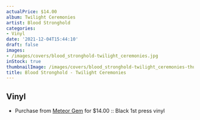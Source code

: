 ```yaml
---
actualPrice: $14.00
album: Twilight Ceremonies
artist: Blood Stronghold
categories:
- Vinyl
date: '2021-12-04T15:44:10'
draft: false
images:
- /images/covers/blood_stronghold-twilight_ceremonies.jpg
inStock: true
thumbnailImage: /images/covers/blood_stronghold-twilight_ceremonies-thumb.jpg
title: Blood Stronghold - Twilight Ceremonies
---
```


## Vinyl
* Purchase from [Meteor Gem](https://meteor-gem.com/products/blood-stronghold-twilight-ceremonies-7) for $14.00 :: Black 1st press vinyl
